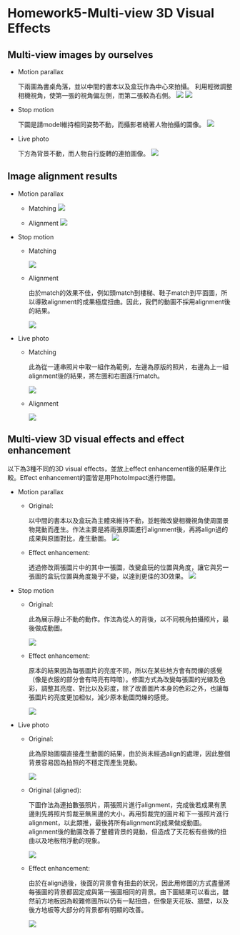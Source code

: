# Homework5-Multi-view 3D Visual Effects

## Multi-view images by ourselves
- Motion parallax

    下兩圖為書桌角落，並以中間的書本以及盒玩作為中心來拍攝。
利用輕微調整相機視角，使第一張的視角偏左側，而第二張較為右側。
![](https://i.imgur.com/TGOa4Tw.jpg)
![](https://i.imgur.com/BLKZEB5.jpg)

- Stop motion

    下圖是請model維持相同姿勢不動，而攝影者繞著人物拍攝的圖像。
![](https://i.imgur.com/AJexvsL.jpg)

- Live photo

    下方為背景不動，而人物自行旋轉的連拍圖像。
![](https://i.imgur.com/14scj0s.jpg)

## Image alignment results
- Motion parallax
    - Matching
    ![](https://i.imgur.com/X3BwXRw.jpg)
    
    - Alignment
    ![](https://i.imgur.com/TtlrrHz.jpg)
    
- Stop motion
    - Matching
    
      ![](https://i.imgur.com/BSI1XAZ.jpg)
    
    - Alignment
    
      由於match的效果不佳，例如頭match到樓梯、鞋子match到平面圖，所以導致alignment的成果極度扭曲。因此，我們的動圖不採用alignment後的結果。 
    
      ![](https://i.imgur.com/1s0k92H.jpg)

- Live photo
    - Matching 
    
      此為從一連串照片中取一組作為範例，左邊為原版的照片，右邊為上一組alignment後的結果，將左圖和右圖進行match。
    
      ![](https://i.imgur.com/02z5whA.jpg)
    
    - Alignment
    
      ![](https://i.imgur.com/5rECoi9.jpg)


## Multi-view 3D visual effects and effect enhancement
以下為3種不同的3D visual effects，並放上effect enhancement後的結果作比較。Effect enhancement的圖皆是用PhotoImpact進行修圖。
- Motion parallax
    - Original:
    
      以中間的書本以及盒玩為主體來維持不動，並輕微改變相機視角使周圍景物晃動而產生。作法主要是將兩張原圖進行alignment後，再將align過的成果與原圖對比，產生動圖。
      ![](https://i.imgur.com/fUORS4I.gif)
    
    - Effect enhancement:
    
      透過修改兩張圖片中的其中一張圖，改變盒玩的位置與角度，讓它與另一張圖的盒玩位置與角度幾乎不變，以達到更佳的3D效果。
      ![](https://i.imgur.com/yhutiek.gif)
    
- Stop motion
    - Original:
    
      此為展示靜止不動的動作。作法為從人的背後，以不同視角拍攝照片，最後做成動圖。
    
      ![](https://i.imgur.com/CN2UbdE.gif)
    
    - Effect enhancement:
    
      原本的結果因為每張圖片的亮度不同，所以在某些地方會有閃爍的感覺（像是衣服的部分會有時亮有時暗）。修圖方式為改變每張圖的光線及色彩，調整其亮度、對比以及彩度，除了改善圖片本身的色彩之外，也讓每張圖片的亮度更加相似，減少原本動圖閃爍的感覺。
   
      ![](https://i.imgur.com/fkjCqQU.gif)
    
- Live photo
    - Original:
    
      此為原始圖檔直接產生動圖的結果，由於尚未經過align的處理，因此整個背景容易因為拍照的不穩定而產生晃動。
    
      ![](https://i.imgur.com/CvTzGWK.gif)
    
    - Original (aligned):
    
      下圖作法為連拍數張照片，兩張照片進行alignment，完成後若成果有黑邊則先將照片剪裁至無黑邊的大小，再用剪裁完的圖片和下一張照片進行alignment，以此類推，最後將所有alignment的成果做成動圖。alignment後的動圖改善了整體背景的晃動，但造成了天花板有些微的扭曲以及地板稍浮動的現象。
    
      ![](https://i.imgur.com/4Wmf5bA.gif)
    
    - Effect enhancement:
    
      由於在align過後，後面的背景會有扭曲的狀況，因此用修圖的方式盡量將每張圖的背景都固定成與第一張圖相同的背景。由下圖結果可以看出，雖然前方地板因為較難修圖所以仍有一點扭曲，但像是天花板、牆壁，以及後方地板等大部分的背景都有明顯的改善。
    
      ![](https://i.imgur.com/E1sfvYj.gif)
    
